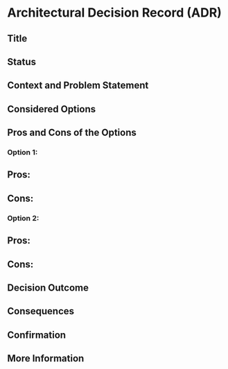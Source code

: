 # Architectural Decision Record (ADR)

## Title

## Status


## Context and Problem Statement


## Considered Options


## Pros and Cons of the Options


### Option 1:
**Pros:**
-  
**Cons:**
-  

### Option 2:
**Pros:**
-  
**Cons:**
-  


## Decision Outcome

## Consequences

## Confirmation


## More Information

